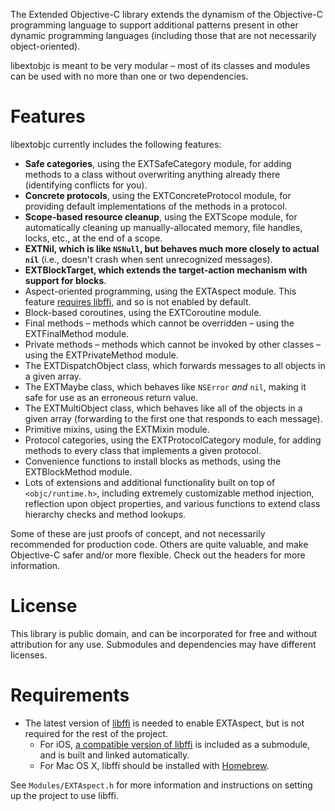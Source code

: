 The Extended Objective-C library extends the dynamism of the Objective-C programming language to support additional patterns present in other dynamic programming languages (including those that are not necessarily object-oriented).

libextobjc is meant to be very modular – most of its classes and modules can be used with no more than one or two dependencies.

# Features

libextobjc currently includes the following features:

 * **Safe categories**, using the EXTSafeCategory module, for adding methods to a class without overwriting anything already there (identifying conflicts for you).
 * **Concrete protocols**, using the EXTConcreteProtocol module, for providing default implementations of the methods in a protocol.
 * **Scope-based resource cleanup**, using the EXTScope module, for automatically cleaning up manually-allocated memory, file handles, locks, etc., at the end of a scope.
 * **EXTNil, which is like `NSNull`, but behaves much more closely to actual `nil`** (i.e., doesn't crash when sent unrecognized messages).
 * **EXTBlockTarget, which extends the target-action mechanism with support for blocks**.
 * Aspect-oriented programming, using the EXTAspect module. This feature [requires libffi](#Requirements), and so is not enabled by default.
 * Block-based coroutines, using the EXTCoroutine module.
 * Final methods – methods which cannot be overridden – using the EXTFinalMethod module.
 * Private methods – methods which cannot be invoked by other classes – using the EXTPrivateMethod module.
 * The EXTDispatchObject class, which forwards messages to all objects in a given array.
 * The EXTMaybe class, which behaves like `NSError` _and_ `nil`, making it safe for use as an erroneous return value.
 * The EXTMultiObject class, which behaves like all of the objects in a given array (forwarding to the first one that responds to each message).
 * Primitive mixins, using the EXTMixin module.
 * Protocol categories, using the EXTProtocolCategory module, for adding methods to every class that implements a given protocol.
 * Convenience functions to install blocks as methods, using the EXTBlockMethod module.
 * Lots of extensions and additional functionality built on top of `<objc/runtime.h>`, including extremely customizable method injection, reflection upon object properties, and various functions to extend class hierarchy checks and method lookups.

Some of these are just proofs of concept, and not necessarily recommended for production code. Others are quite valuable, and make Objective-C safer and/or more flexible. Check out the headers for more information.

# License

This library is public domain, and can be incorporated for free and without attribution for any use. Submodules and dependencies may have different licenses.

# Requirements

* The latest version of [libffi](https://github.com/atgreen/libffi) is needed to enable EXTAspect, but is not required for the rest of the project. 
    * For iOS, [a compatible version of libffi](https://github.com/jspahrsummers/libffi) is included as a submodule, and is built and linked automatically.
    * For Mac OS X, libffi should be installed with [Homebrew](https://github.com/atgreen/homebrew).

See `Modules/EXTAspect.h` for more information and instructions on setting up the project to use libffi.
